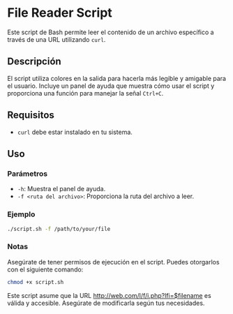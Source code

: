 # File Reader Script

Este script de Bash permite leer el contenido de un archivo específico a través de una URL utilizando `curl`.

## Descripción

El script utiliza colores en la salida para hacerla más legible y amigable para el usuario. Incluye un panel de ayuda que muestra cómo usar el script y proporciona una función para manejar la señal `Ctrl+C`.

## Requisitos

- `curl` debe estar instalado en tu sistema.

## Uso

### Parámetros

- `-h`: Muestra el panel de ayuda.
- `-f <ruta del archivo>`: Proporciona la ruta del archivo a leer.

### Ejemplo

```sh
./script.sh -f /path/to/your/file
```

### Notas

Asegúrate de tener permisos de ejecución en el script. Puedes otorgarlos con el siguiente comando:
```sh
chmod +x script.sh
```

Este script asume que la URL http://web.com/l/f/i.php?lfi=$filename es válida y accesible. Asegúrate de modificarla según tus necesidades.

